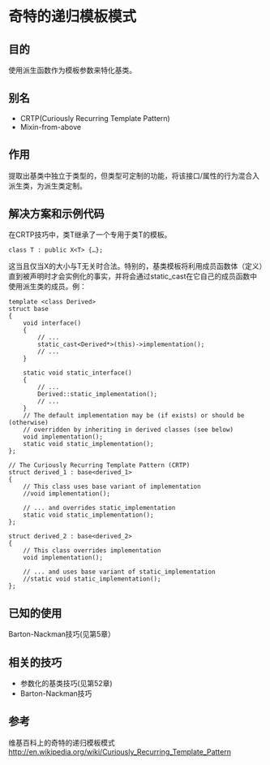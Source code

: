 # 奇特的递归模板模式
## 目的
使用派生函数作为模板参数来特化基类。
## 别名
- CRTP(Curiously Recurring Template Pattern)
- Mixin-from-above
## 作用
提取出基类中独立于类型的，但类型可定制的功能，将该接口/属性的行为混合入派生类，为派生类定制。
## 解决方案和示例代码
在CRTP技巧中，类T继承了一个专用于类T的模板。
```
class T : public X<T> {…}; 
```
这当且仅当X<T>的大小与T无关时合法。特别的，基类模板将利用成员函数体（定义）直到被声明时才会实例化的事实，并将会通过static_cast在它自己的成员函数中使用派生类的成员。例：
```
template <class Derived> 
struct base 
{ 
    void interface() 
    { 
        // ... 
        static_cast<Derived*>(this)->implementation(); 
        // ... 
    } 
    
    static void static_interface() 
    { 
        // ... 
        Derived::static_implementation(); 
        // ...
    } 
    // The default implementation may be (if exists) or should be (otherwise) 
    // overridden by inheriting in derived classes (see below) 
    void implementation(); 
    static void static_implementation();
}; 

```
```
// The Curiously Recurring Template Pattern (CRTP) 
struct derived_1 : base<derived_1> 
{ 
    // This class uses base variant of implementation 
    //void implementation(); 
    
    // ... and overrides static_implementation 
    static void static_implementation(); 
}; 

struct derived_2 : base<derived_2> 
{ 
    // This class overrides implementation 
    void implementation(); 
    
    // ... and uses base variant of static_implementation 
    //static void static_implementation(); 
};
```
## 已知的使用
Barton-Nackman技巧(见第5章）
## 相关的技巧
- 参数化的基类技巧(见第52章)
- Barton-Nackman技巧
## 参考
维基百科上的奇特的递归模板模式  
http://en.wikipedia.org/wiki/Curiously_Recurring_Template_Pattern

